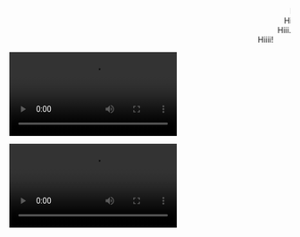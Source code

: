 <marquee behavior="scroll" direction="left" scrollamount="1">Hi...</marquee>
<marquee behavior="scroll" direction="left" scrollamount="10">Hii...</marquee>
<marquee behavior="scroll" direction="left" scrollamount="20">Hiii...</marquee>
<marquee behavior="scroll" direction="left" scrollamount="50">Hiiii!</marquee>





<video controls>
  <source src="Interfaces Team Small.mp4" type="video/mp4">
  <source src="Interfaces Team Small.mp4" type="video/webm">
  <p>Your browser doesn't support HTML5 video. Here is
     a <a href="Interfaces Team Small.mp4">link to the video</a> instead.</p>
</video>

>


<video controls>
  <source src="Interfaces Team Small.mp4" type="video/mp4">
  <source src="Interfaces Team Small.mp4" type="video/webm">
  <p>Your browser doesn't support HTML5 video. Here is
     a <a href="2020 in Pictures.mp4">link to the video</a> instead.</p>
</video>

